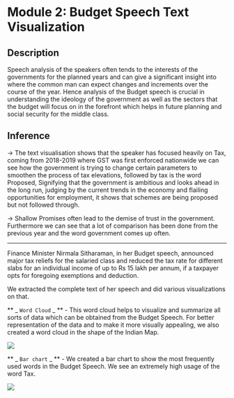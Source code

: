 # Module 2:  Budget Speech Text Visualization 

## Description
Speech analysis of the speakers often tends to the interests of the governments for the planned years and can give a significant insight into where the common man can expect changes and increments over the course of the year. Hence analysis of the Budget speech is crucial in understanding the ideology of the government as well as the sectors that the budget will focus on in the forefront which helps in future planning and social security for the middle class.


## Inference
->   The text visualisation shows that the speaker has focused heavily on Tax, coming from 2018-2019 where GST was first enforced nationwide we can see how the government is trying to change certain parameters to smoothen the process of tax elevations, followed by tax is the word Proposed, Signifying that the government is ambitious and looks ahead in the long run, judging by the current trends in the economy and flailing opportunities for employment, it shows that schemes are being proposed but not followed through.

->   Shallow Promises often lead to the demise of trust in the government. Furthermore we can see that a lot of comparison has been done from the previous year and the word government comes up often.

_______________________________________________________________________________________________
                    
Finance Minister Nirmala Sitharaman, in her Budget speech, announced major tax reliefs for the salaried class and reduced the tax rate for different slabs for an individual income of up to Rs 15 lakh per annum, if a taxpayer opts for foregoing exemptions and deduction.
                
We extracted the complete text of her speech and did various visualizations on that.


** _ `Word Cloud` _ ** - This word cloud helps to visualize and summarize all sorts of data which can be obtained from the Budget Speech. For better representation of the data and to make it more visually appealing, we also created a word cloud in the shape of the Indian Map.

<img src ="https://github.com/TheRoryWillAim/Web-Visualisation-of-Indian-Budget-2020/blob/main/apps/imgs/m2.1.png">

** _ `Bar chart` _ ** - We created a bar chart to show the most frequently used words in the Budget Speech. We see an extremely high usage of the word Tax.

<img src ="https://github.com/TheRoryWillAim/Web-Visualisation-of-Indian-Budget-2020/blob/main/apps/imgs/m2.2.PNG">
    
    
